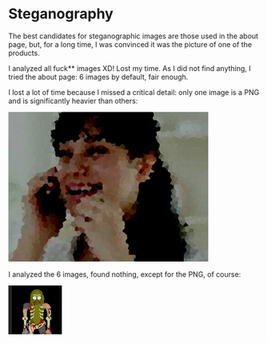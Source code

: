 # Steganography

The best candidates for steganographic images are those used in the about page, but, for a long time, I was convinced it was the picture of one of the products.

I analyzed all fuck** images XD! Lost my time. As I did not find anything, I tried the about page: 6 images by default, fair enough.

I lost a lot of time because I missed a critical detail: only one image is a PNG and is significantly heavier than others:

![](5.png)

I analyzed the 6 images, found nothing, except for the PNG, of course:

![](5.jpg)